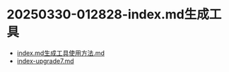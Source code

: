 # 20250330-012828-index.md生成工具
 - [index.md生成工具使用方法.md](index.md生成工具使用方法.md) 
 - [index-upgrade7.md](index-upgrade7.md) 
